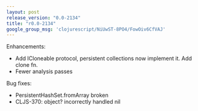 ```yaml
---
layout: post
release_version: "0.0-2134"
title: "r0.0-2134"
google_group_msg: 'clojurescript/NiUwST-8PO4/FowOiv6CfVAJ'
---
```


Enhancements:

* Add ICloneable protocol, persistent collections now implement it. Add clone fn.
* Fewer analysis passes

Bug fixes:

* PersistentHashSet.fromArray broken
* CLJS-370: object? incorrectly handled nil
